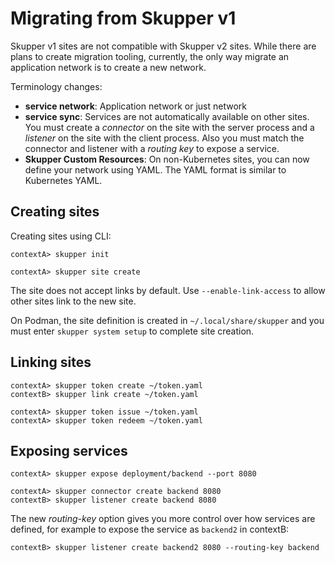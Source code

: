 <a id="migrating"></a>
# Migrating from Skupper v1

Skupper v1 sites are not compatible with Skupper v2 sites.
While there are plans to create migration tooling, currently, the only way migrate an application network is to create a new network.

Terminology changes:

* **service network**: Application network or just network
* **service sync**: Services are not automatically available on other sites. You must create a *connector* on the site with the server process and a *listener* on the site with the client process. Also you must match the connector and listener with a *routing key* to expose a service.
* **Skupper Custom Resources**: On non-Kubernetes sites, you can now define your network using YAML. The YAML format is similar to Kubernetes YAML.

<a id="migrating-sites"></a>
## Creating sites

Creating sites using CLI:

```v1
contextA> skupper init
```

```v2
contextA> skupper site create
```

The site does not accept links by default.
Use `--enable-link-access` to allow other sites link to the new site.

On Podman, the site definition is created in `~/.local/share/skupper` and you must enter `skupper system setup` to complete site creation.

<a id="migrating-links"></a>
## Linking sites



```v1
contextA> skupper token create ~/token.yaml
contextB> skupper link create ~/token.yaml
```

```v2
contextA> skupper token issue ~/token.yaml
contextA> skupper token redeem ~/token.yaml
```

<a id="migrating-services"></a>
## Exposing services

```v1
contextA> skupper expose deployment/backend --port 8080
```

```v2
contextA> skupper connector create backend 8080
contextB> skupper listener create backend 8080
```

The new *routing-key* option gives you more control over how services are defined, for example to expose the service as `backend2` in contextB:

```v2
contextB> skupper listener create backend2 8080 --routing-key backend
```
